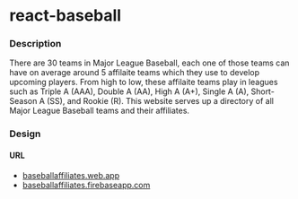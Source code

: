 # react-baseball

### Description

There are 30 teams in Major League Baseball, each one of those teams can have on average around 5 affilaite teams which they use to develop upcoming players. From high to low, these affilaite teams play in leagues such as Triple A (AAA), Double A (AA), High A (A+), Single A (A), Short-Season A (SS), and Rookie (R). This website serves up a directory of all Major League Baseball teams and their affiliates.

### Design

#### URL

- [baseballaffiliates.web.app](https://baseballaffiliates.web.app/)
- [baseballaffiliates.firebaseapp.com](https://baseballaffiliates.firebaseapp.com/)
